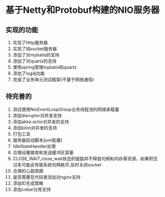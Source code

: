 # 基于Netty和Protobuf构建的NIO服务器 #
## 实现的功能 ##
1. 实现了Http服务器
2. 实现了纯socket服务器
3. 添加了对mybatis的支持
4. 添加了对quartz的支持
5. 使用spring管理mybatis和quartz
6. 添加了log4j功能
7. 完成了业务单元测试框架(不基于网络通信)

## 待完善的 ##
1. 测试使用NioEventLoopGroup业务线程池的网络承载量
2. 添加disruptor对并发支持
3. 添加akka actor对并发的支持
4. 添加kilim对并发的支持
5. 打包工具
6. 服务器启动脚本(jvm配置)
7. IdleStateHandler处理
8. 合理设置接收和发送缓冲区容量
9. CLOSE_WAIT,close_wait状态的链路并不释放句柄和内存等资源，如果积压过多可能会导致系统句柄耗尽,及时关闭socket
10. 合理的心跳周期
11. 是否需要在代码里添加对nginx支持
12. 添加ID生成策略
13. 添加cobar分库支持
